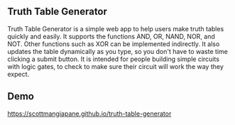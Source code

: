 ## Truth Table Generator

Truth Table Generator is a simple web app to help users make truth tables quickly and easily. It supports the functions AND, OR, NAND, NOR, and NOT. Other functions such as XOR can be implemented indirectly. It also updates the table dynamically as you type, so you don't have to waste time clicking a submit button. It is intended for people building simple circuits with logic gates, to check to make sure their circuit will work the way they expect.

## Demo

https://scottmangiapane.github.io/truth-table-generator
